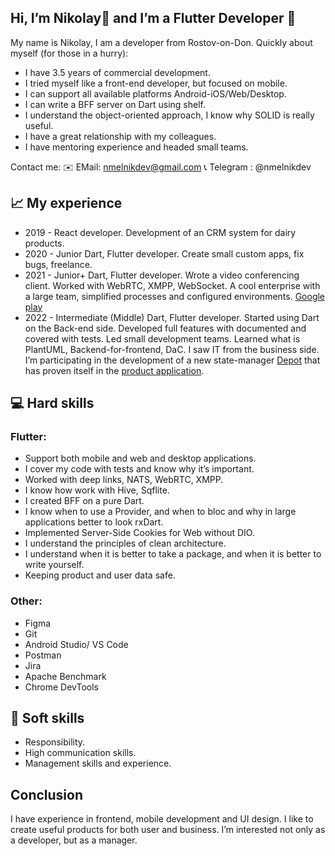 ## Hi, I’m Nikolay👋 and I’m a Flutter Developer 🚀

My name is Nikolay, I am a developer from Rostov-on-Don. Quickly about myself (for those in a hurry):
- I have 3.5 years of commercial development.
- I tried myself like a front-end developer, but focused on mobile.
- I can support all available platforms Android-iOS/Web/Desktop.
- I can write a BFF server on Dart using shelf.
- I understand the object-oriented approach, I know why SOLID is really useful.
- I have a great relationship with my colleagues.
- I have mentoring experience and headed small teams.

Сontact me:
✉️ EMail: nmelnikdev@gmail.com
📞 Telegram : @nmelnikdev


## 📈 My experience

- 2019 - React developer. Development of an CRM system for dairy products.
- 2020 - Junior Dart, Flutter developer. Create small custom apps, fix bugs, freelance.
- 2021 - Junior+ Dart, Flutter developer. Wrote a video conferencing client. Worked with WebRTC, XMPP, WebSocket. A cool enterprise with a large team, simplified processes and configured environments. [Google play]
- 2022 - Intermediate (Middle) Dart, Flutter developer. Started using Dart on the Back-end side. Developed full features with documented and covered with tests. Led small development teams. Learned what is PlantUML, Backend-for-frontend, DaC. I saw IT from the business side. I’m participating in the development of a new state-manager [Depot] that has proven itself in the [product application]. 

## 💻 Hard skills
### Flutter:
- Support both mobile and web and desktop applications.
- I cover my code with tests and know why it’s important.
- Worked with deep links, NATS, WebRTC, XMPP.
- I know how work with Hive, Sqflite. 
- I created BFF on a pure Dart.
- I know when to use a Provider, and when to bloc and why in large applications better to look rxDart.
- Implemented Server-Side Cookies for Web without DIO.
- I understand the principles of clean architecture.
- I understand when it is better to take a package, and when it is better to write yourself.
- Keeping product and user data safe.

### Other:
- Figma
- Git
- Android Studio/ VS Code
- Postman
- Jira
- Apache Benchmark
- Chrome DevTools

## 💬 Soft skills
- Responsibility.
- High communication skills.
- Management skills and experience.

## Conclusion
I have experience in frontend, mobile development and UI design. I like to create useful products for both user and business. I’m interested not only as a developer, but as a manager. 

[Google play]: https://play.google.com/store/apps/details?id=com.satel.connect
[Depot]: https://pub.dev/packages/depot
[product application]: https://eyevox.ru/


